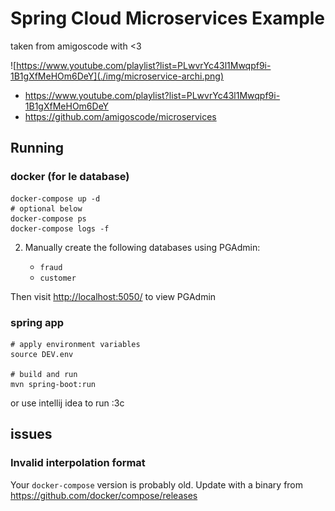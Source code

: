# Spring Cloud Microservices Example

taken from amigoscode with <3

![https://www.youtube.com/playlist?list=PLwvrYc43l1Mwqpf9i-1B1gXfMeHOm6DeY](./img/microservice-archi.png)

- <https://www.youtube.com/playlist?list=PLwvrYc43l1Mwqpf9i-1B1gXfMeHOm6DeY>
- <https://github.com/amigoscode/microservices>

## Running

### docker (for le database)

    docker-compose up -d
    # optional below
    docker-compose ps
    docker-compose logs -f

2. Manually create the following databases using PGAdmin:

   - `fraud`
   - `customer`


Then visit <http://localhost:5050/> to view PGAdmin

### spring app

    # apply environment variables
    source DEV.env

    # build and run
    mvn spring-boot:run

or use intellij idea to run :3c

## issues

### Invalid interpolation format

Your `docker-compose` version is probably old. Update with a binary from <https://github.com/docker/compose/releases>
